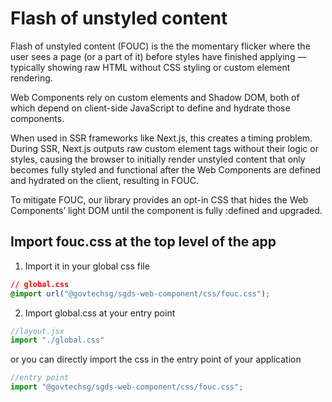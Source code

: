 # Flash of unstyled content

Flash of unstyled content (FOUC) is the the momentary flicker where the user sees a page (or a part of it) before styles have finished applying — typically showing raw HTML without CSS styling or custom element rendering.

Web Components rely on custom elements and Shadow DOM, both of which depend on client-side JavaScript to define and hydrate those components.

When used in SSR frameworks like Next.js, this creates a timing problem. During SSR, Next.js outputs raw custom element tags without their logic or styles, causing the browser to initially render unstyled content that only becomes fully styled and functional after the Web Components are defined and hydrated on the client, resulting in FOUC.

To mitigate FOUC, our library provides an opt-in CSS that hides the Web Components’ light DOM until the component is fully :defined and upgraded.

## Import fouc.css at the top level of the app

1. Import it in your global css file 

```css
// global.css
@import url("@govtechsg/sgds-web-component/css/fouc.css");

```
2. Import global.css at your entry point 

```js
//layout.jsx
import "./global.css"
```

or you can directly import the css in the entry point of your application 

```js
//entry point
import "@govtechsg/sgds-web-component/css/fouc.css";
```